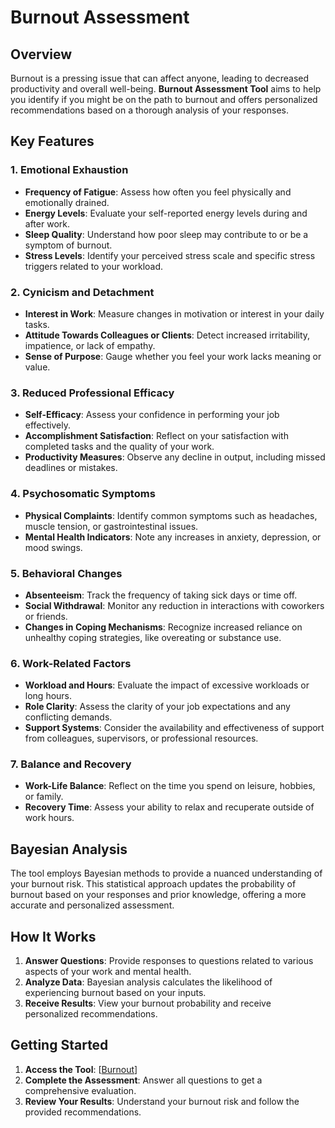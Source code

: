 # Burnout Assessment

## Overview

Burnout is a pressing issue that can affect anyone, leading to decreased productivity and overall well-being. **Burnout Assessment Tool** aims to help you identify if you might be on the path to burnout and offers personalized recommendations based on a thorough analysis of your responses.

## Key Features

### 1. Emotional Exhaustion
- **Frequency of Fatigue**: Assess how often you feel physically and emotionally drained.
- **Energy Levels**: Evaluate your self-reported energy levels during and after work.
- **Sleep Quality**: Understand how poor sleep may contribute to or be a symptom of burnout.
- **Stress Levels**: Identify your perceived stress scale and specific stress triggers related to your workload.

### 2. Cynicism and Detachment
- **Interest in Work**: Measure changes in motivation or interest in your daily tasks.
- **Attitude Towards Colleagues or Clients**: Detect increased irritability, impatience, or lack of empathy.
- **Sense of Purpose**: Gauge whether you feel your work lacks meaning or value.

### 3. Reduced Professional Efficacy
- **Self-Efficacy**: Assess your confidence in performing your job effectively.
- **Accomplishment Satisfaction**: Reflect on your satisfaction with completed tasks and the quality of your work.
- **Productivity Measures**: Observe any decline in output, including missed deadlines or mistakes.

### 4. Psychosomatic Symptoms
- **Physical Complaints**: Identify common symptoms such as headaches, muscle tension, or gastrointestinal issues.
- **Mental Health Indicators**: Note any increases in anxiety, depression, or mood swings.

### 5. Behavioral Changes
- **Absenteeism**: Track the frequency of taking sick days or time off.
- **Social Withdrawal**: Monitor any reduction in interactions with coworkers or friends.
- **Changes in Coping Mechanisms**: Recognize increased reliance on unhealthy coping strategies, like overeating or substance use.

### 6. Work-Related Factors
- **Workload and Hours**: Evaluate the impact of excessive workloads or long hours.
- **Role Clarity**: Assess the clarity of your job expectations and any conflicting demands.
- **Support Systems**: Consider the availability and effectiveness of support from colleagues, supervisors, or professional resources.

### 7. Balance and Recovery
- **Work-Life Balance**: Reflect on the time you spend on leisure, hobbies, or family.
- **Recovery Time**: Assess your ability to relax and recuperate outside of work hours.

## Bayesian Analysis

The tool employs Bayesian methods to provide a nuanced understanding of your burnout risk. This statistical approach updates the probability of burnout based on your responses and prior knowledge, offering a more accurate and personalized assessment.

## How It Works

1. **Answer Questions**: Provide responses to questions related to various aspects of your work and mental health.
2. **Analyze Data**: Bayesian analysis calculates the likelihood of experiencing burnout based on your inputs.
3. **Receive Results**: View your burnout probability and receive personalized recommendations.

## Getting Started

1. **Access the Tool**: [[Burnout](https://burnouttoolforyou.streamlit.app/)]
2. **Complete the Assessment**: Answer all questions to get a comprehensive evaluation.
3. **Review Your Results**: Understand your burnout risk and follow the provided recommendations.
